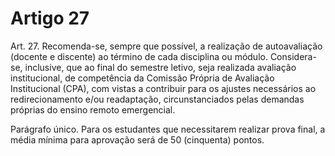 # Artigo 27

Art. 27. Recomenda-se, sempre que possível, a realização de autoavaliação (docente e discente) ao término de cada
disciplina ou módulo. Considera-se, inclusive, que ao final do semestre letivo, seja realizada avaliação institucional,
de competência da Comissão Própria de Avaliação Institucional (CPA), com vistas a contribuir para os ajustes
necessários ao redirecionamento e/ou readaptação, circunstanciados pelas demandas próprias do ensino remoto
emergencial.

Parágrafo único. Para os estudantes que necessitarem realizar prova final, a média mínima para aprovação será de
50 (cinquenta) pontos.
